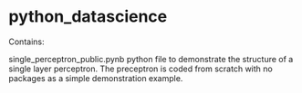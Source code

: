 # python_datascience

Contains:


single_perceptron_public.pynb python file to demonstrate the structure of a single layer perceptron. The preceptron is coded from scratch with no packages as a simple demonstration example.
